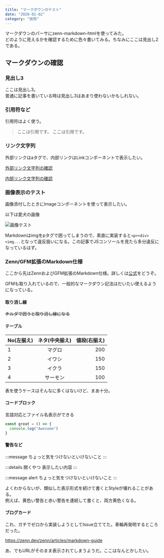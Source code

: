 ```yaml
---
title: "マークダウンのテスト"
date: "2020-01-02"
category: "技術"
---
```


マークダウンのパーサにzenn-markdown-htmlを使ってみた。  
どのように見えるかを確認するために色々書いてみる。ちなみにここは見出し2である。

## マークダウンの確認

### 見出し3
ここは見出し3。  
普通に記事を書いている時は見出し3はあまり使わないかもしれない。


### 引用符など
引用符はよく使う。

>ここは引用です。
>ここは引用です。


### リンク文字列
外部リンクはaタグで、内部リンクはLinkコンポーネントで表示したい。

[外部リンク文字列の確認](https://www.google.co.jp/)

[内部リンク文字列の確認](/posts/shikkaku)

### 画像表示のテスト
画像添付したときにImageコンポーネントを使って表示したい。

以下は愛犬の画像

![画像テスト](/images/kurumi.jpeg)

Markdownはimgをpタグで囲ってしまうので、素直に実装すると`<p><div><img...`となって違反扱いになる。この記事でJSコンソールを見たら多分違反になっているはず。


### Zenn/GFM拡張のMarkdown仕様
ここから先はZennおよびGFM拡張のMarkdown仕様。詳しくは[公式](https://zenn.dev/zenn/articles/markdown-guide)をどうぞ。

GFMも取り入れているので、一般的なマークダウン記法はだいたい使えるようになっている。

#### 取り消し線

~~チルダで囲うと取り消し線になる~~

#### テーブル

|No(左揃え)|ネタ(中央揃え)|値段(右揃え)|
|:--|:--:|--:|
|1|マグロ|200|
|2|イワシ|150|
|3|イクラ|150|
|4|サーモン|100|

表を使うケースはそんなに多くはないけど、まあ十分。

#### コードブロック
言語対応とファイル名表示ができる

```js:hoge.js
const great = () => {
  console.log("Awesome")
}
```
#### 警告など

:::message
ちょっと気をつけないといけないこと
:::

:::details 開くやつ
表示したい内容
:::

:::message alert
ちょっと気をつけないといけないこと
:::

よくわからないが、類似した表示形式を続けて書くとStyleが壊れることがある。  
例えば、黄色い警告と赤い警告を連続して書くと、両方黄色くなる。

#### ブログカード
これ、ガチでゼロから実装しようとしてIssue立ててた。車輪再発明するところだった。

https://zenn.dev/zenn/articles/markdown-guide


あ、でもURLがそのまま表示されてしまうようだ。ここはなんとかしたい。

